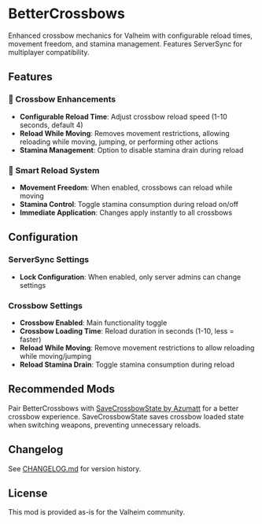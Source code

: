 # BetterCrossbows

Enhanced crossbow mechanics for Valheim with configurable reload times, movement freedom, and stamina management. Features ServerSync for multiplayer compatibility.

## Features

### 🏹 Crossbow Enhancements

- **Configurable Reload Time**: Adjust crossbow reload speed (1-10 seconds, default 4)
- **Reload While Moving**: Removes movement restrictions, allowing reloading while moving, jumping, or performing other actions
- **Stamina Management**: Option to disable stamina drain during reload

### 🧠 Smart Reload System

- **Movement Freedom**: When enabled, crossbows can reload while moving
- **Stamina Control**: Toggle stamina consumption during reload on/off
- **Immediate Application**: Changes apply instantly to all crossbows

## Configuration

### ServerSync Settings

- **Lock Configuration**: When enabled, only server admins can change settings

### Crossbow Settings

- **Crossbow Enabled**: Main functionality toggle
- **Crossbow Loading Time**: Reload duration in seconds (1-10, less = faster)
- **Reload While Moving**: Remove movement restrictions to allow reloading while moving/jumping
- **Reload Stamina Drain**: Toggle stamina consumption during reload

## Recommended Mods

Pair BetterCrossbows with [SaveCrossbowState by Azumatt](https://thunderstore.io/c/valheim/p/Azumatt/SaveCrossbowState/) for a better crossbow experience. SaveCrossbowState saves crossbow loaded state when switching weapons, preventing unnecessary reloads.

## Changelog

See [CHANGELOG.md](changelog) for version history.

## License

This mod is provided as-is for the Valheim community.
